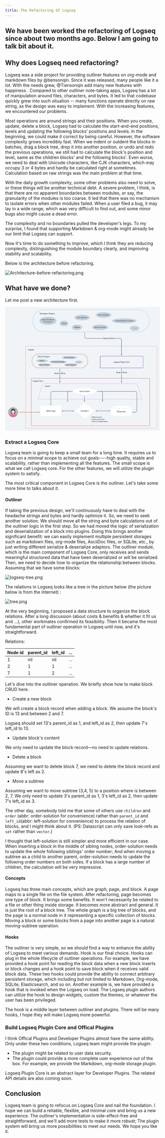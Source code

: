 ```yaml
---
title: The Refactoring Of Logseq
---
```


## We have been worked the refactoring of Logseq since about two months ago. Below I am going to talk bit about it.



## Why does Logseq need refactoring?

Logseq was a side project for providing outliner features on org-mode and markdown files by @tiensonqin. Since it was released, many people like it a lot.  With the needs grew,  @Tiensonqin add many new features with happiness .  Compared to other outliner note-taking apps, Logseq has a lot of manipulation around files, characters, and bytes. It led to that codebase quickly grew into such situation -- many functions operate directly on raw string, as the design was easy to implement. With the increasing features, we encountered our problems.

Most operations are around strings and their positions. When you create, update, delete a block, Logseq had to calculate the start-and-end positions, levels and updating the following blocks' positions and levels. In the beginning, we could make it correct by being careful. However, the software complexity grows incredibly fast. When we indent or outdent the blocks in batches,  drag a block tree, drop it into another position, or undo and redo the previous operations,  we still had to calculate the block's position and level, same as the children blocks' and the following blocks'. Even worse, we need to deal with Unicode characters, like CJK characters, which may occupy 3 or 4 bytes and hardly be calculated right at sometimes. Calculation based on raw strings was the main problem at that time.

With the daily growth complexity, some other problems also need to solve, or these things will be another technical debt. A severe problem, I think, is that there are no apparent boundaries between modules, or say, the granularity of the modules is too coarse. It led that there was no mechanism to isolate errors when other modules failed. When a user filed a bug, it may lay in a wide range, which was very difficult to find out, and some minor bugs also might cause a dead error.

The complexity and no boundaries pulled the developer's legs. To my surprise, I found that supporting Markdown & org-mode might already be our limit that Logseq can support. 

Now it's time to do something to improve, which I think they are reducing complexity, distinguishing the module boundary clearly, and improving stability and scalability.

Below is the architecture before refactoring.

![Architecture-before-refactoring.png](https://user-images.githubusercontent.com/45989292/116767914-ab762e80-aa65-11eb-8f40-99d25425288b.png)
## What have we done?

Let me post a new architecture first.

![Arch-After-Refactoring.png](../assets/Arch-After-Refactoring_1619596960391_0.png)
### Extract a Logseq Core

Logseq team is going to keep a small team for a long time. It requires us to focus on a minimal scope to achieve out goals----high quality, stable and scalability, rather than implementing all the features. The small scope is what we call Logseq core. For the other features, we will utilize the plugin system to satisfy.

The most critical component in Logseq Core is the outliner. Let's take some more time to talks about it.

#### Outliner

If taking the previous design, we'll continuously have to deal with the headache strings and bytes and hardly optimize it. So, we need to seek another solution. We should move all the string and byte calculations out of the outliner logic in the first step. So we had moved the logic of serialization and deserialization of a block into plugins. Doing this brings another significant benefit: we can easily implement multiple persistent storages such as markdown files, org-mode files, AsciiDoc files, or SQLite, etc., by just writing different serialize & deserialize adaptors. The outliner module, which is the main component of Logseq Core, only receives and sends meaningful structured data that have been deserialized or will be serialized. Then, we need to decide how to organize the relationship between blocks. Assuming that we have some blocks:

![logseq-tree.png](https://user-images.githubusercontent.com/45989292/116767915-ac0ec500-aa65-11eb-81fd-15cd9b104af2.png) 

The relations in Logseq looks like a tree in the picture below (the picture below is from the Internet) :

![tree.png](https://user-images.githubusercontent.com/45989292/116767932-b7fa8700-aa65-11eb-83b2-c223984c819f.png) [](/refactoring-of-logseq/tree.png)

At the very beginning, I proposed a data structure to organize the block relations. After a long discussion (about costs & benefits & whether it fit us and ...), other workmates confirmed its feasibility. Then it became the most fundamental part of outliner operation in Logseq until now, and it's straightforward.

Relations:

|    Node id   | parent_id | left_id |...|
| ----------- | ----------- | ----------- |-----------|
| 1      | nil       | nil |...|
| 2   | 1        | 1 |...|
| 7   | 1 | 2 |...|

Let's dive into the outliner operation. We briefly show how to make block CRUD here.

* Create a new block

We will create a block record when adding a block. We assume the block's ID is 13 and between 2 and 7.

Logseq should set 13's parent_id as 1, and left_id as 2, then update 7's left_id to 13.

* Update block's content

We only need to update the block record—no need to update relations.

* Delete a block

Assuming we want to delete block 7, we need to delete the block record and update 8's left as 2.

* Move a subtree

Assuming we want to move subtree (3,4, 5) to a position where is between 2, 7. We only need to update 3's parent_id as 1, 3's left_id as 2, then update 7's left_id as 3.

The other day, somebody told me that some of others use `children` and `order` (abbr: order-solution for convenience) rather than `parent_id` and `left_id`(abbr: left-solution for convenience) to process the relation of blocks, and I might think about it. (PS: Datascript can only save look-refs as `set` rather than `vector`.)

I thought that left-solution is still simpler and more efficient in our case. When inserting a block in the middle of sibling nodes, order-solution needs to update the whole following siblings' order number; And when moving a subtree as a child to another parent, order-solution needs to update the following order numbers on both sides. If a block has a large number of children, the calculation will be very impressive.
#### Concepts

Logseq has three main concepts, which are graph, page, and block. A page maps to a single file on the file system. After refactoring, page becomes one type of block. It brings some benefits.  It won't necessarily be related to a file or other thing inside storage. It becomes more abstract and general. It is just the root of a block tree. The whole graph is a big tree of blocks,  and the page is a normal node in it representing a specific collection of blocks. Moving a block or some blocks from a page into another page is a natural moving-subtree operation.

#### Hooks

The outliner is very simple, so we should find a way to enhance the ability of Logseq to meet various demands. Hook is our final choice. Hooks can plug in the whole lifecycle of outliner operations. For example, we have provided a hook point for reading the block data when a new block inserts or block changes and a hook point to save block when it receives valid block data. These two hooks could provide the ability to connect arbitrary persistent storage,  which including but not limited to Markdown, Org-mode, SQLite, Elasticsearch, and so on.  Another example is, we have provided a hook that is invoked when the Logseq on load. The Logseq plugin authors can utilize the hook to design widgets, custom the themes, or whatever the user has been privileged. 

The hook is a middle layer between outliner and plugins. There will be many hooks,  I hope they will make Logseq more powerful.


### Build Logseq Plugin Core and Offical Plugins

I think Offical Plugins and Developer Plugins almost have the same ability. Only under these two conditions, Logseq team might provide the plugin: 

 * The plugin might be related to user data security. 
 * The plugin could provide a more complete user experience out of the box. For example, we provide the Markdown, org-mode storage plugin.

Logseq Plugin Core is an abstract layer for Developer Plugins. The related API details are also coming soon.


## Conclusion

Logseq team is going to refocus on Logseq Core and nail the foundation. I hope we can build a reliable, flexible, and minimal core and bring us a new experience.  The outliner's implementation is side-effect-free and straightforward, and we'll add more tests to make it more robust; The plugin system will bring us more possibilities to meet our needs. We hope you like it.




